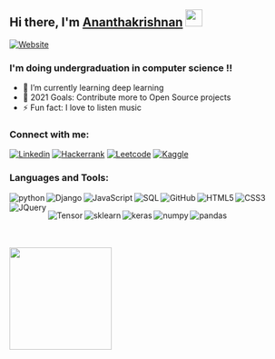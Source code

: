 ## Hi there, I'm [Ananthakrishnan][website] <img src="https://raw.githubusercontent.com/MartinHeinz/MartinHeinz/master/wave.gif" width="30px">

[![Website](https://img.shields.io/website?label=portfolio&style=for-the-badge&url=https%3A%2F%2Fportfolio-ananthan.herokuapp.com)](https://portfolio-ananthan.herokuapp.com)

### I'm doing undergraduation in computer science !!

- 🌱 I’m currently learning deep learning
- 🥅 2021 Goals: Contribute more to Open Source projects
- ⚡ Fun fact: I love to listen music

### Connect with me:

[![Linkedin](https://img.shields.io/badge/LinkedIn-0077B5?style=for-the-badge&logo=linkedin&logoColor=white)](https://www.linkedin.com/in/ananthakrishnan-a-s-2a69a3190/)
[![Hackerrank](https://img.shields.io/badge/-Hackerrank-2EC866?style=for-the-badge&logo=HackerRank&logoColor=white)](https://www.hackerrank.com/ananthan123)
[![Leetcode](https://img.shields.io/badge/-LeetCode-FFA116?style=for-the-badge&logo=LeetCode&logoColor=black)](https://leetcode.com/ananthanananthan/)
[![Kaggle](https://img.shields.io/badge/Kaggle-20BEFF?style=for-the-badge&logo=Kaggle&logoColor=white)](https://www.kaggle.com/ananthan123)
<br />

### Languages and Tools:


[<img align="left" alt="python"  src="https://img.shields.io/badge/Python-FFD43B?style=for-the-badge&logo=python&logoColor=darkgreen" />][website]


[<img align="left" alt="Django"  src="https://img.shields.io/badge/Django-092E20?style=for-the-badge&logo=django&logoColor=green" />][website]


[<img align="left" alt="JavaScript" src="https://img.shields.io/badge/JavaScript-F7DF1E?style=for-the-badge&logo=javascript&logoColor=black" />][website]


[<img align="left" alt="SQL"  src="https://img.shields.io/badge/MySQL-00000F?style=for-the-badge&logo=mysql&logoColor=white" />][website]


[<img align="left" alt="GitHub" src="https://img.shields.io/badge/GitHub-100000?style=for-the-badge&logo=github&logoColor=white" />][github]


[<img align="left" alt="HTML5"  src="https://img.shields.io/badge/HTML5-E34F26?style=for-the-badge&logo=html5&logoColor=white" />][website]


[<img align="left" alt="CSS3" src="https://img.shields.io/badge/CSS3-1572B6?style=for-the-badge&logo=css3&logoColor=white" />][website]


[<img align="left" alt="JQuery"  src="https://img.shields.io/badge/jQuery-0769AD?style=for-the-badge&logo=jquery&logoColor=white" />][website]

<br/>

[<img align="left" alt="Tensor" src="https://img.shields.io/badge/TensorFlow-FF6F00?style=for-the-badge&logo=TensorFlow&logoColor=white" />][website]


[<img align="left" alt="sklearn"  src="https://img.shields.io/badge/scikit_learn-F7931E?style=for-the-badge&logo=scikit-learn&logoColor=white" />][website]


[<img align="left" alt="keras"  src="https://img.shields.io/badge/Keras-D00000?style=for-the-badge&logo=Keras&logoColor=white" />][website]


[<img align="left" alt="numpy"  src="https://img.shields.io/badge/Numpy-777BB4?style=for-the-badge&logo=numpy&logoColor=white" />][website]


[<img align="left" alt="pandas"  src="https://img.shields.io/badge/Pandas-2C2D72?style=for-the-badge&logo=pandas&logoColor=white" />][website]

<br/><br/><br/>

<img height="180em" src="https://github-readme-stats.vercel.app/api?username=ananthan-123&show_icons=true&hide_border=true&&count_private=true&include_all_commits=true" />

[website]: https://portfolio-ananthan.herokuapp.com
[linkedin]: https://www.linkedin.com/in/ananthakrishnan-a-s-2a69a3190/
[hackerrank]: https://www.hackerrank.com/ananthan123
[leetcode]: https://leetcode.com/ananthanananthan/
[kaggle]: https://www.kaggle.com/ananthan123
[github]: https://github.com/ananthan-123
